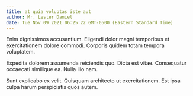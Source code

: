 ```yaml
---
title: at quia voluptas iste aut
author: Mr. Lester Daniel
date: Tue Nov 09 2021 06:25:22 GMT-0500 (Eastern Standard Time)
---
```

Enim dignissimos accusantium. Eligendi dolor magni temporibus et exercitationem dolore commodi. Corporis quidem totam tempora voluptatem.

 Expedita dolorem assumenda reiciendis quo. Dicta est vitae. Consequatur occaecati similique ea. Nulla illo nam.

 Sunt explicabo ex velit. Quisquam architecto ut exercitationem. Est ipsa culpa harum perspiciatis quos autem.